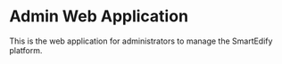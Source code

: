 # Admin Web Application

This is the web application for administrators to manage the SmartEdify platform.
